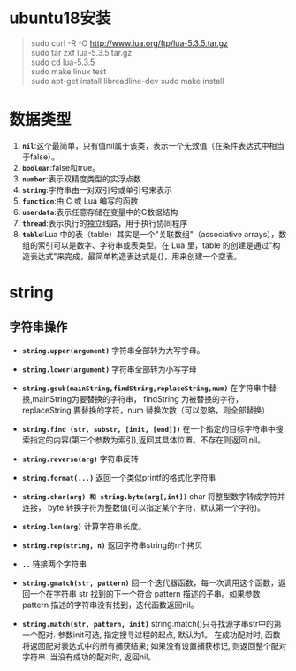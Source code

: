 # ubuntu18安装

>sudo curl -R -O http://www.lua.org/ftp/lua-5.3.5.tar.gz \
>sudo tar zxf lua-5.3.5.tar.gz \
>sudo cd lua-5.3.5 \
>sudo make linux test \
>sudo apt-get install libreadline-dev
>sudo make install

# 数据类型

1. __`nil`__:这个最简单，只有值nil属于该类，表示一个无效值（在条件表达式中相当于false）。
2. __`boolean`__:false和true。
3. __`number`__:表示双精度类型的实浮点数
4. __`string`__:字符串由一对双引号或单引号来表示
5. __`function`__:由 C 或 Lua 编写的函数
6. __`userdata`__:表示任意存储在变量中的C数据结构
7. __`thread`__:表示执行的独立线路，用于执行协同程序
8. __`table`__:Lua 中的表（table）其实是一个"关联数组"（associative arrays），数组的索引可以是数字、字符串或表类型。在 Lua 里，table 的创建是通过"构造表达式"来完成，最简单构造表达式是{}，用来创建一个空表。

# string
## 字符串操作
* __`string.upper(argument)`__ 字符串全部转为大写字母。

* __`string.lower(argument)`__ 字符串全部转为小写字母

* __`string.gsub(mainString,findString,replaceString,num)`__ 在字符串中替换,mainString为要替换的字符串， findString 为被替换的字符，replaceString 要替换的字符，num 替换次数（可以忽略，则全部替换）

* __`string.find (str, substr, [init, [end]])`__ 在一个指定的目标字符串中搜索指定的内容(第三个参数为索引),返回其具体位置。不存在则返回 nil。

* __`string.reverse(arg)`__ 字符串反转

* __`string.format(...)`__ 返回一个类似printf的格式化字符串

* __`string.char(arg) 和 string.byte(arg[,int])`__ char 将整型数字转成字符并连接， byte 转换字符为整数值(可以指定某个字符，默认第一个字符)。

* __`string.len(arg)`__ 计算字符串长度。

* __`string.rep(string, n)`__ 返回字符串string的n个拷贝

* __`..`__ 链接两个字符串

* __`string.gmatch(str, pattern)`__ 回一个迭代器函数，每一次调用这个函数，返回一个在字符串 str 找到的下一个符合 pattern 描述的子串。如果参数 pattern 描述的字符串没有找到，迭代函数返回nil。

* __`string.match(str, pattern, init)`__ string.match()只寻找源字串str中的第一个配对. 参数init可选, 指定搜寻过程的起点, 默认为1。 在成功配对时, 函数将返回配对表达式中的所有捕获结果; 如果没有设置捕获标记, 则返回整个配对字符串. 当没有成功的配对时, 返回nil。